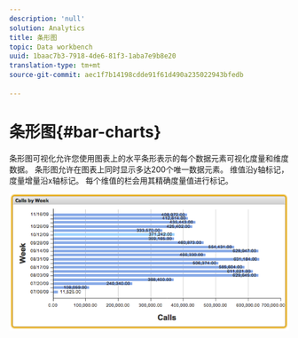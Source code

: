 ```yaml
---
description: 'null'
solution: Analytics
title: 条形图
topic: Data workbench
uuid: 1baac7b3-7918-4de6-81f3-1aba7e9b8e20
translation-type: tm+mt
source-git-commit: aec1f7b14198cdde91f61d490a235022943bfedb

---
```



# 条形图{#bar-charts}

条形图可视化允许您使用图表上的水平条形表示的每个数据元素可视化度量和维度数据。 条形图允许在图表上同时显示多达200个唯一数据元素。 维值沿y轴标记，度量增量沿x轴标记。 每个维值的栏会用其精确度量值进行标记。

![](assets/bar_chart.png)

